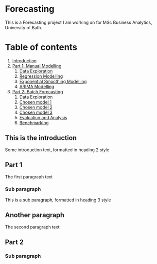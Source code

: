 # Forecasting
This is a Forecasting project I am working on for MSc Business Analytics, University of Bath.

# Table of contents
1. [Introduction](#introduction)
2. [Part 1: Manual Modelling](#paragraph1)
    1. [Data Exploration](#subparagraph1)
    2. [Regression Modelling](#subparagraph1)
    3. [Exponential Smoothing Modelling](#subparagraph1)
    4. [ARIMA Modelling](#subparagraph1)
3. [Part 2: Batch Forecasting](#paragraph2)
    1. [Data Exploration](#subparagraph2)
    2. [Chosen model 1](#subparagraph2)
    3. [Chosen model 2](#subparagraph2)
    4. [Chosen model 3](#subparagraph2)
    5. [Evaluation and Analysis](#subparagraph2)
    6. [Benchmarking](#subparagraph2)

## This is the introduction <a name="introduction"></a>
Some introduction text, formatted in heading 2 style

## Part 1 <a name="paragraph1"></a>
The first paragraph text

### Sub paragraph <a name="subparagraph1"></a>
This is a sub paragraph, formatted in heading 3 style

## Another paragraph <a name="paragraph2"></a>
The second paragraph text

## Part 2 <a name="paragraph2"></a>

###  Sub paragraph <a name="subparagraph2"></a>
